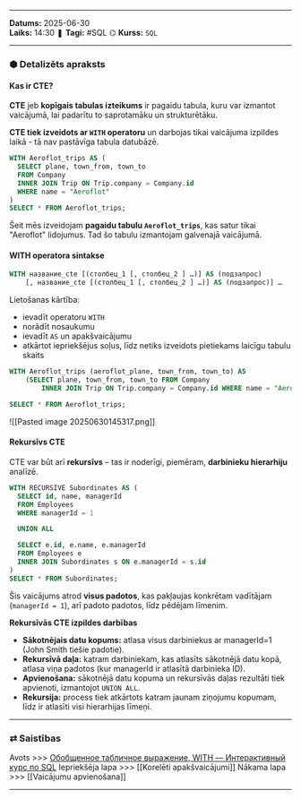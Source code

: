___
**Datums:** 2025-06-30   
**Laiks:** 14:30 
❚ **Tagi:** #SQL 
⌬ **Kurss:**  `SQL`

---
### ⬢ Detalizēts apraksts
#### Kas ir CTE?
**CTE** jeb **kopīgais tabulas izteikums** ir pagaidu tabula, kuru var izmantot vaicājumā, lai padarītu to saprotamāku un strukturētāku.

**CTE tiek izveidots ar `WITH` operatoru** un darbojas tikai vaicājuma izpildes laikā - tā nav pastāvīga tabula datubāzē.

```sql
WITH Aeroflot_trips AS (
  SELECT plane, town_from, town_to 
  FROM Company 
  INNER JOIN Trip ON Trip.company = Company.id 
  WHERE name = "Aeroflot"
)
SELECT * FROM Aeroflot_trips;
```

Šeit mēs izveidojam **pagaidu tabulu `Aeroflot_trips`**, kas satur tikai "Aeroflot" lidojumus. Tad šo tabulu izmantojam galvenajā vaicājumā.
#### WITH operatora sintakse
```sql
WITH название_cte [(столбец_1 [, столбец_2 ] …)] AS (подзапрос)
    [, название_cte [(столбец_1 [, столбец_2 ] …)] AS (подзапрос)] …
```

Lietošanas kārtība:
- ievadīt operatoru `WITH`
- norādīt nosaukumu
- ievadīt `AS` un apakšvaicājumu
- atkārtot iepriekšējus soļus, līdz netiks izveidots pietiekams laicīgu tabulu skaits

```sql
WITH Aeroflot_trips (aeroflot_plane, town_from, town_to) AS
    (SELECT plane, town_from, town_to FROM Company
        INNER JOIN Trip ON Trip.company = Company.id WHERE name = "Aeroflot")

SELECT * FROM Aeroflot_trips;
```

![[Pasted image 20250630145317.png]]
#### Rekursīvs CTE
CTE var būt arī **rekursīvs** – tas ir noderīgi, piemēram, **darbinieku hierarhiju** analīzē.

```sql
WITH RECURSIVE Subordinates AS (
  SELECT id, name, managerId
  FROM Employees
  WHERE managerId = 1

  UNION ALL

  SELECT e.id, e.name, e.managerId
  FROM Employees e
  INNER JOIN Subordinates s ON e.managerId = s.id
)
SELECT * FROM Subordinates;
```

Šis vaicājums atrod **visus padotos**, kas pakļaujas konkrētam vadītājam (`managerId = 1`), arī padoto padotos, līdz pēdējam līmenim.

**Rekursīvās CTE izpildes darbības**
- **Sākotnējais datu kopums:** atlasa visus darbiniekus ar managerId=1 (John Smith tiešie padotie).
- **Rekursīvā daļa:** katram darbiniekam, kas atlasīts sākotnējā datu kopā, atlasa viņa padotos (kur managerId ir atlasītā darbinieka ID).
- **Apvienošana:** sākotnējā datu kopuma un rekursīvās daļas rezultāti tiek apvienoti, izmantojot `UNION ALL`.
- **Rekursija:** process tiek atkārtots katram jaunam ziņojumu kopumam, līdz ir atlasīti visi hierarhijas līmeņi.

---
### ⇄ Saistības
Avots >>> [Обобщенное табличное выражение, WITH — Интерактивный курс по SQL](https://sql-academy.org/ru/guide/operator-with)
Iepriekšēja lapa >>> [[Korelēti apakšvaicājumi]]
Nākama lapa >>> [[Vaicājumu apvienošana]]
___